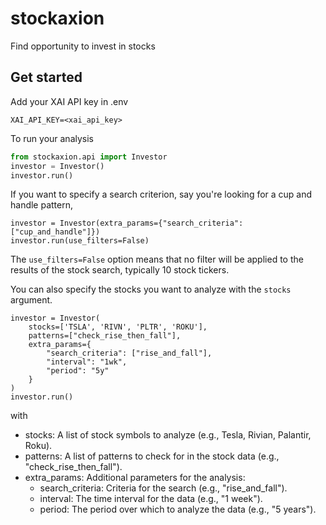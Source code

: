# stockaxion
Find opportunity to invest in stocks

## Get started

Add your XAI API key in .env 

```
XAI_API_KEY=<xai_api_key>
```

To run your analysis 

```python
from stockaxion.api import Investor
investor = Investor()
investor.run()
```

If you want to specify a search criterion, say you're looking for a cup and handle pattern, 

```
investor = Investor(extra_params={"search_criteria": ["cup_and_handle"]})
investor.run(use_filters=False)
```
The `use_filters=False` option means that no filter will be applied to the results of the stock search, typically 10 stock tickers.

You can also specify the stocks you want to analyze with the `stocks` argument.  

```
investor = Investor(
    stocks=['TSLA', 'RIVN', 'PLTR', 'ROKU'],
    patterns=["check_rise_then_fall"],
    extra_params={
        "search_criteria": ["rise_and_fall"], 
        "interval": "1wk", 
        "period": "5y"
    }
)
investor.run()
```
with 

- stocks: A list of stock symbols to analyze (e.g., Tesla, Rivian, Palantir, Roku).
- patterns: A list of patterns to check for in the stock data (e.g., "check_rise_then_fall").
- extra_params: Additional parameters for the analysis:
    - search_criteria: Criteria for the search (e.g., "rise_and_fall").
    - interval: The time interval for the data (e.g., "1 week").
    - period: The period over which to analyze the data (e.g., "5 years").